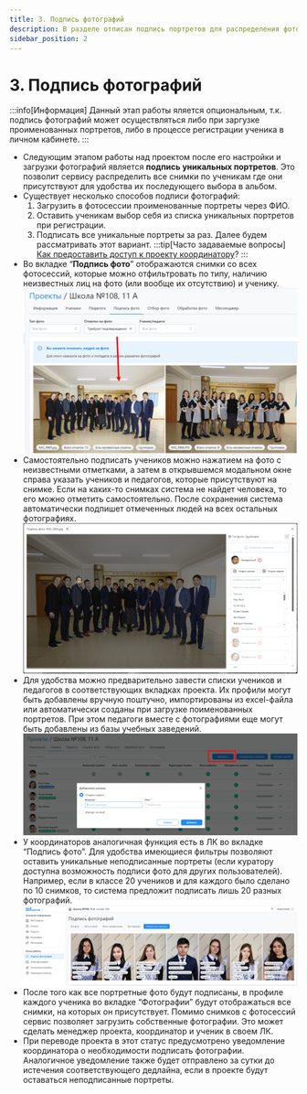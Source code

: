 ```yaml
---
title: 3. Подпись фотографий
description: В разделе отписан подпись портретов для распределения фотографий по ученикам
sidebar_position: 2
---
```


# 3. Подпись фотографий
:::info[Информация]
Данный этап работы яляется опциональным, т.к. подпись фотографий может осуществляться либо при заргузке проименованных портретов, либо в процессе регистрации ученика в личном кабинете.
:::
* Следующим этапом работы над проектом после его настройки и загрузки фотографий является __подпись уникальных портретов__. Это позволит сервису распределить все снимки по ученикам где они присутствуют для удобства их последующего выбора в альбом. 
* Существует несколько способов подписи фотографий:
    1. Загрузить в фотосессии проименованные портреты через ФИО.
    2. Оставить ученикам выбор себя из списка уникальных портретов при регистрации.
    3. Подписать все уникальные портреты за раз. Далее будем рассматривать этот вариант.
:::tip[Часто задаваемые вопросы]
[Как предоставить доступ к проекту координатору](/faq/project-work#как-предоставить-доступ-к-проекту)?
:::
* Во вкладке “__Подпись фото__” отображаются снимки со всех фотосессий, которые можно отфильтровать по типу, наличию неизвестных лиц на фото (или вообще их отсутствию) и ученику.
![](../_media/general/unknown-faces.png)
* Самостоятельно подписать учеников можно нажатием на фото с неизвестными отметками, а затем в открывшемся модальном окне справа указать учеников и педагогов, которые присутствуют на снимке. Если на каких-то снимках система не найдет человека, то его можно отметить самостоятельно. После сохранения система автоматически подпишет отмеченных людей на всех остальных фотографиях.
![](../_media/general/mark-unknown-faces.png)
* Для удобства можно предварительно завести списки учеников и педагогов в соответствующих вкладках проекта. Их профили могут быть добавлены вручную поштучно, импортированы из excel-файла или автоматически созданы при загрузке поименованных портретов. При этом педагоги вместе с фотографиями еще могут быть добавлены из базы учебных заведений.
![](../_media/general/add-student.png)
* У координаторов аналогичная функция есть в ЛК во вкладке “Подпись фото”. Для удобства имеющиеся фильтры позволяют оставить уникальные неподписанные портреты (если куратору доступна возможность подписи фото для других пользователей). Например, если в классе 20 учеников и для каждого было сделано по 10 снимков, то система предложит подписать лишь 20 разных фотографий.
![](../_media/general/curator-sign-unknown-portraits.png)
* После того как все портретные фото будут подписаны, в профиле каждого ученика во вкладке “Фотографии” будут отображаться все снимки, на которых он присутствует. Помимо снимков с фотосессий сервис позволяет загрузить собственные фотографии. Это может сделать менеджер проекта, координатор и ученик в своем ЛК.
* При переводе проекта в этот статус предусмотрено уведомление координатора о необходимости подписать фотографии. Аналогичное уведомление также будет отправлено за сутки до истечения соответствующего дедлайна, если в проекте будут оставаться неподписанные портреты.
